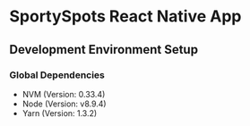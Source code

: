 # SportySpots React Native App

## Development Environment Setup

### Global Dependencies
* NVM (Version: 0.33.4)
* Node (Version: v8.9.4)
* Yarn (Version: 1.3.2)
